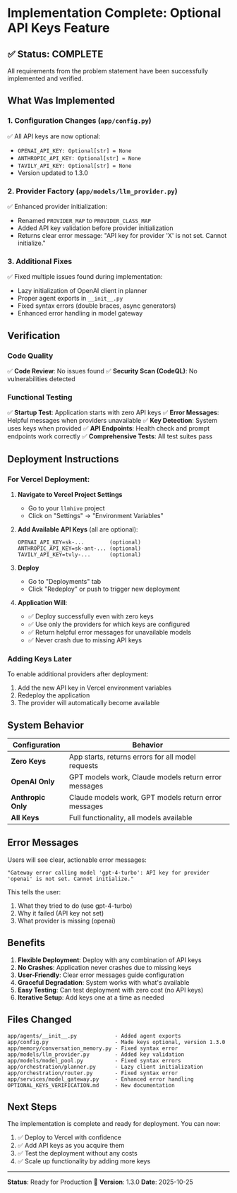# Implementation Complete: Optional API Keys Feature

## ✅ Status: COMPLETE

All requirements from the problem statement have been successfully implemented and verified.

## What Was Implemented

### 1. Configuration Changes (`app/config.py`)
✅ All API keys are now optional:
- `OPENAI_API_KEY: Optional[str] = None`
- `ANTHROPIC_API_KEY: Optional[str] = None`
- `TAVILY_API_KEY: Optional[str] = None`
- Version updated to 1.3.0

### 2. Provider Factory (`app/models/llm_provider.py`)
✅ Enhanced provider initialization:
- Renamed `PROVIDER_MAP` to `PROVIDER_CLASS_MAP`
- Added API key validation before provider initialization
- Returns clear error message: "API key for provider 'X' is not set. Cannot initialize."

### 3. Additional Fixes
✅ Fixed multiple issues found during implementation:
- Lazy initialization of OpenAI client in planner
- Proper agent exports in `__init__.py`
- Fixed syntax errors (double braces, async generators)
- Enhanced error handling in model gateway

## Verification

### Code Quality
✅ **Code Review**: No issues found
✅ **Security Scan (CodeQL)**: No vulnerabilities detected

### Functional Testing
✅ **Startup Test**: Application starts with zero API keys
✅ **Error Messages**: Helpful messages when providers unavailable
✅ **Key Detection**: System uses keys when provided
✅ **API Endpoints**: Health check and prompt endpoints work correctly
✅ **Comprehensive Tests**: All test suites pass

## Deployment Instructions

### For Vercel Deployment:

1. **Navigate to Vercel Project Settings**
   - Go to your `llmhive` project
   - Click on "Settings" → "Environment Variables"

2. **Add Available API Keys** (all are optional):
   ```
   OPENAI_API_KEY=sk-...        (optional)
   ANTHROPIC_API_KEY=sk-ant-... (optional)
   TAVILY_API_KEY=tvly-...      (optional)
   ```

3. **Deploy**
   - Go to "Deployments" tab
   - Click "Redeploy" or push to trigger new deployment

4. **Application Will**:
   - ✅ Deploy successfully even with zero keys
   - ✅ Use only the providers for which keys are configured
   - ✅ Return helpful error messages for unavailable models
   - ✅ Never crash due to missing API keys

### Adding Keys Later

To enable additional providers after deployment:
1. Add the new API key in Vercel environment variables
2. Redeploy the application
3. The provider will automatically become available

## System Behavior

| Configuration | Behavior |
|--------------|----------|
| **Zero Keys** | App starts, returns errors for all model requests |
| **OpenAI Only** | GPT models work, Claude models return error messages |
| **Anthropic Only** | Claude models work, GPT models return error messages |
| **All Keys** | Full functionality, all models available |

## Error Messages

Users will see clear, actionable error messages:

```
"Gateway error calling model 'gpt-4-turbo': API key for provider 'openai' is not set. Cannot initialize."
```

This tells the user:
1. What they tried to do (use gpt-4-turbo)
2. Why it failed (API key not set)
3. What provider is missing (openai)

## Benefits

1. **Flexible Deployment**: Deploy with any combination of API keys
2. **No Crashes**: Application never crashes due to missing keys
3. **User-Friendly**: Clear error messages guide configuration
4. **Graceful Degradation**: System works with what's available
5. **Easy Testing**: Can test deployment with zero cost (no API keys)
6. **Iterative Setup**: Add keys one at a time as needed

## Files Changed

```
app/agents/__init__.py            - Added agent exports
app/config.py                     - Made keys optional, version 1.3.0
app/memory/conversation_memory.py - Fixed syntax error
app/models/llm_provider.py        - Added key validation
app/models/model_pool.py          - Fixed syntax errors
app/orchestration/planner.py      - Lazy client initialization
app/orchestration/router.py       - Fixed syntax error
app/services/model_gateway.py     - Enhanced error handling
OPTIONAL_KEYS_VERIFICATION.md     - New documentation
```

## Next Steps

The implementation is complete and ready for deployment. You can now:

1. ✅ Deploy to Vercel with confidence
2. ✅ Add API keys as you acquire them
3. ✅ Test the deployment without any costs
4. ✅ Scale up functionality by adding more keys

---

**Status**: Ready for Production 🚀
**Version**: 1.3.0
**Date**: 2025-10-25
